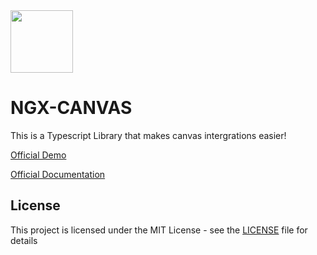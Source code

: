 <img src='https://ngx-canvas.github.io/sdk/assets/icons/icon-512x512.png' width='100'>

# NGX-CANVAS

This is a Typescript Library that makes canvas intergrations easier!

[Official Demo](https://ngx-canvas.github.io/demo)

[Official Documentation](https://ngx-canvas.github.io/docs)

## License

This project is licensed under the MIT License - see the [LICENSE](LICENSE.md) file for details